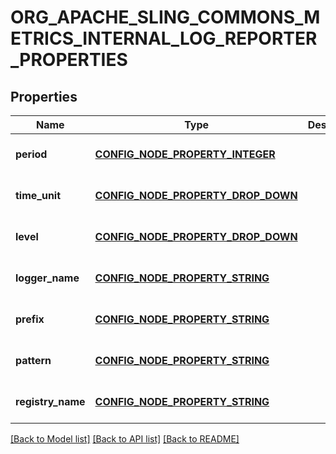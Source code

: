 # ORG_APACHE_SLING_COMMONS_METRICS_INTERNAL_LOG_REPORTER_PROPERTIES

## Properties
Name | Type | Description | Notes
------------ | ------------- | ------------- | -------------
**period** | [**CONFIG_NODE_PROPERTY_INTEGER**](configNodePropertyInteger.md) |  | [optional] [default to null]
**time_unit** | [**CONFIG_NODE_PROPERTY_DROP_DOWN**](configNodePropertyDropDown.md) |  | [optional] [default to null]
**level** | [**CONFIG_NODE_PROPERTY_DROP_DOWN**](configNodePropertyDropDown.md) |  | [optional] [default to null]
**logger_name** | [**CONFIG_NODE_PROPERTY_STRING**](configNodePropertyString.md) |  | [optional] [default to null]
**prefix** | [**CONFIG_NODE_PROPERTY_STRING**](configNodePropertyString.md) |  | [optional] [default to null]
**pattern** | [**CONFIG_NODE_PROPERTY_STRING**](configNodePropertyString.md) |  | [optional] [default to null]
**registry_name** | [**CONFIG_NODE_PROPERTY_STRING**](configNodePropertyString.md) |  | [optional] [default to null]

[[Back to Model list]](../README.md#documentation-for-models) [[Back to API list]](../README.md#documentation-for-api-endpoints) [[Back to README]](../README.md)


